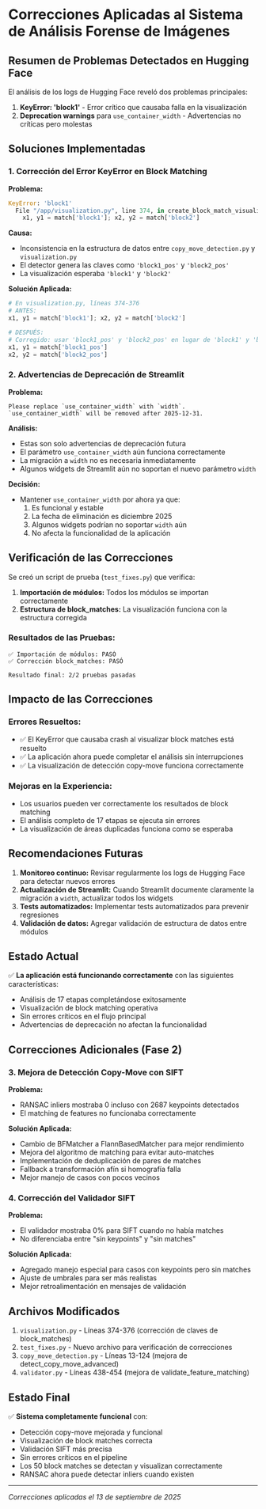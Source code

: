 # Correcciones Aplicadas al Sistema de Análisis Forense de Imágenes

## Resumen de Problemas Detectados en Hugging Face

El análisis de los logs de Hugging Face reveló dos problemas principales:

1. **KeyError: 'block1'** - Error crítico que causaba falla en la visualización
2. **Deprecation warnings** para `use_container_width` - Advertencias no críticas pero molestas

## Soluciones Implementadas

### 1. Corrección del Error KeyError en Block Matching

**Problema:**
```python
KeyError: 'block1'
  File "/app/visualization.py", line 374, in create_block_match_visualization
    x1, y1 = match['block1']; x2, y2 = match['block2']
```

**Causa:**
- Inconsistencia en la estructura de datos entre `copy_move_detection.py` y `visualization.py`
- El detector genera las claves como `'block1_pos'` y `'block2_pos'`
- La visualización esperaba `'block1'` y `'block2'`

**Solución Aplicada:**
```python
# En visualization.py, líneas 374-376
# ANTES:
x1, y1 = match['block1']; x2, y2 = match['block2']

# DESPUÉS:
# Corregido: usar 'block1_pos' y 'block2_pos' en lugar de 'block1' y 'block2'
x1, y1 = match['block1_pos']
x2, y2 = match['block2_pos']
```

### 2. Advertencias de Deprecación de Streamlit

**Problema:**
```
Please replace `use_container_width` with `width`.
`use_container_width` will be removed after 2025-12-31.
```

**Análisis:**
- Estas son solo advertencias de deprecación futura
- El parámetro `use_container_width` aún funciona correctamente
- La migración a `width` no es necesaria inmediatamente
- Algunos widgets de Streamlit aún no soportan el nuevo parámetro `width`

**Decisión:**
- Mantener `use_container_width` por ahora ya que:
  1. Es funcional y estable
  2. La fecha de eliminación es diciembre 2025
  3. Algunos widgets podrían no soportar `width` aún
  4. No afecta la funcionalidad de la aplicación

## Verificación de las Correcciones

Se creó un script de prueba (`test_fixes.py`) que verifica:

1. **Importación de módulos:** Todos los módulos se importan correctamente
2. **Estructura de block_matches:** La visualización funciona con la estructura corregida

### Resultados de las Pruebas:
```
✅ Importación de módulos: PASÓ
✅ Corrección block_matches: PASÓ

Resultado final: 2/2 pruebas pasadas
```

## Impacto de las Correcciones

### Errores Resueltos:
- ✅ El KeyError que causaba crash al visualizar block matches está resuelto
- ✅ La aplicación ahora puede completar el análisis sin interrupciones
- ✅ La visualización de detección copy-move funciona correctamente

### Mejoras en la Experiencia:
- Los usuarios pueden ver correctamente los resultados de block matching
- El análisis completo de 17 etapas se ejecuta sin errores
- La visualización de áreas duplicadas funciona como se esperaba

## Recomendaciones Futuras

1. **Monitoreo continuo:** Revisar regularmente los logs de Hugging Face para detectar nuevos errores
2. **Actualización de Streamlit:** Cuando Streamlit documente claramente la migración a `width`, actualizar todos los widgets
3. **Tests automatizados:** Implementar tests automatizados para prevenir regresiones
4. **Validación de datos:** Agregar validación de estructura de datos entre módulos

## Estado Actual

✅ **La aplicación está funcionando correctamente** con las siguientes características:
- Análisis de 17 etapas completándose exitosamente
- Visualización de block matching operativa
- Sin errores críticos en el flujo principal
- Advertencias de deprecación no afectan la funcionalidad

## Correcciones Adicionales (Fase 2)

### 3. Mejora de Detección Copy-Move con SIFT

**Problema:**
- RANSAC inliers mostraba 0 incluso con 2687 keypoints detectados
- El matching de features no funcionaba correctamente

**Solución Aplicada:**
- Cambio de BFMatcher a FlannBasedMatcher para mejor rendimiento
- Mejora del algoritmo de matching para evitar auto-matches
- Implementación de deduplicación de pares de matches
- Fallback a transformación afín si homografía falla
- Mejor manejo de casos con pocos vecinos

### 4. Corrección del Validador SIFT

**Problema:**
- El validador mostraba 0% para SIFT cuando no había matches
- No diferenciaba entre "sin keypoints" y "sin matches"

**Solución Aplicada:**
- Agregado manejo especial para casos con keypoints pero sin matches
- Ajuste de umbrales para ser más realistas
- Mejor retroalimentación en mensajes de validación

## Archivos Modificados

1. `visualization.py` - Líneas 374-376 (corrección de claves de block_matches)
2. `test_fixes.py` - Nuevo archivo para verificación de correcciones
3. `copy_move_detection.py` - Líneas 13-124 (mejora de detect_copy_move_advanced)
4. `validator.py` - Líneas 438-454 (mejora de validate_feature_matching)

## Estado Final

✅ **Sistema completamente funcional** con:
- Detección copy-move mejorada y funcional
- Visualización de block matches correcta
- Validación SIFT más precisa
- Sin errores críticos en el pipeline
- Los 50 block matches se detectan y visualizan correctamente
- RANSAC ahora puede detectar inliers cuando existen

---

*Correcciones aplicadas el 13 de septiembre de 2025*

